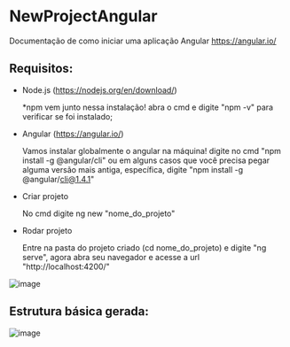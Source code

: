 # NewProjectAngular
Documentação de como iniciar uma aplicação Angular
https://angular.io/

## Requisitos:
- Node.js (https://nodejs.org/en/download/) 

   *npm vem junto nessa instalação!
   abra o cmd e digite "npm -v" para verificar se foi instalado;

- Angular (https://angular.io/)

    Vamos instalar globalmente o angular na máquina!
    digite no cmd "npm install -g @angular/cli" ou  em alguns casos que você precisa pegar alguma versão 
    mais antiga, específica, digite "npm install -g @angular/cli@1.4.1"

- Criar projeto
 
     No cmd digite ng new "nome_do_projeto"

- Rodar projeto

     Entre na pasta do projeto criado (cd nome_do_projeto) e digite "ng serve",
     agora abra seu navegador e acesse a url "http://localhost:4200/"

![image](https://user-images.githubusercontent.com/63766204/149048601-75a11ea7-0a10-4031-b805-eb9001b3e01a.png)


## Estrutura básica gerada:

![image](https://user-images.githubusercontent.com/63766204/149049169-eb84b2f1-c0dc-4e38-900c-adadf4816c5d.png)

